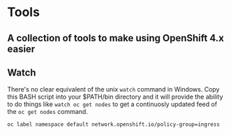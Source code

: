 # Tools

## A collection of tools to make using OpenShift 4.x easier

## Watch
There's no clear equivalent of the unix `watch` command in Windows. Copy this BASH script into your $PATH/bin directory and it will provide the ability to do things like `watch oc get nodes` to get a continuosly updated feed of the `oc get nodes` command.
```
oc label namespace default network.openshift.io/policy-group=ingress
```

